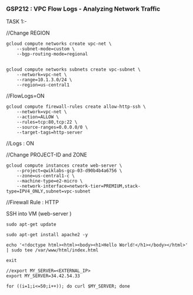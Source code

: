 ### GSP212 :  VPC Flow Logs - Analyzing Network Traffic 


TASK 1:- 

//Change REGION
```
gcloud compute networks create vpc-net \
    --subnet-mode=custom \
    --bgp-routing-mode=regional 
    

gcloud compute networks subnets create vpc-subnet \
    --network=vpc-net \
    --range=10.1.3.0/24 \
    --region=us-central1
```
//FlowLogs=ON

```
gcloud compute firewall-rules create allow-http-ssh \
	--network=vpc-net \
	--action=ALLOW \
	--rules=tcp:80,tcp:22 \
	--source-ranges=0.0.0.0/0 \
  	--target-tags=http-server
```
//Logs : ON

//Change PROJECT-ID and ZONE
```
gcloud compute instances create web-server \
    --project=qwiklabs-gcp-03-d90b4b4a6756 \
    --zone=us-central1-c \
    --machine-type=e2-micro \
    --network-interface=network-tier=PREMIUM,stack-type=IPV4_ONLY,subnet=vpc-subnet 
```
//Firewall Rule : HTTP

SSH into VM (web-server )
```
sudo apt-get update

sudo apt-get install apache2 -y

echo '<!doctype html><html><body><h1>Hello World!</h1></body></html>' | sudo tee /var/www/html/index.html

exit
```


```
//export MY_SERVER=<EXTERNAL_IP>
export MY_SERVER=34.42.54.33

for ((i=1;i<=50;i++)); do curl $MY_SERVER; done
```

    

 
